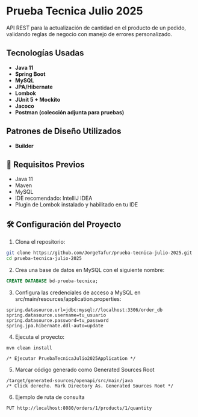 # Prueba Tecnica Julio 2025

API REST para la actualización de cantidad en el producto de un pedido, validando reglas de negocio con manejo de errores personalizado.

## Tecnologías Usadas

- **Java 11**
- **Spring Boot**
- **MySQL**
- **JPA/Hibernate**
- **Lombok**
- **JUnit 5 + Mockito**
- **Jacoco**
- **Postman (colección adjunta para pruebas)**

## Patrones de Diseño Utilizados

- **Builder**

## 🧰 Requisitos Previos

- Java 11
- Maven
- MySQL
- IDE recomendado: IntelliJ IDEA
- Plugin de Lombok instalado y habilitado en tu IDE

## 🛠️ Configuración del Proyecto

1. Clona el repositorio:

```bash
git clone https://github.com/JorgeTafur/prueba-tecnica-julio-2025.git
cd prueba-tecnica-julio-2025
```
2. Crea una base de datos en MySQL con el siguiente nombre:

```sql
CREATE DATABASE bd-prueba-tecnica;
```
3. Configura las credenciales de acceso a MySQL en src/main/resources/application.properties:

```properties
spring.datasource.url=jdbc:mysql://localhost:3306/order_db
spring.datasource.username=tu_usuario
spring.datasource.password=tu_password
spring.jpa.hibernate.ddl-auto=update
```

4. Ejecuta el proyecto:
```mvn
mvn clean install

/* Ejecutar PruebaTecnicaJulio2025Application */
```

5. Marcar código generado como Generated Sources Root

```Project
/target/generated-sources/openapi/src/main/java
/* Click derecho. Mark Directory As. Generated Sources Root */
```

6. Ejemplo de ruta de consulta

```http
PUT http://localhost:8080/orders/1/products/1/quantity
```